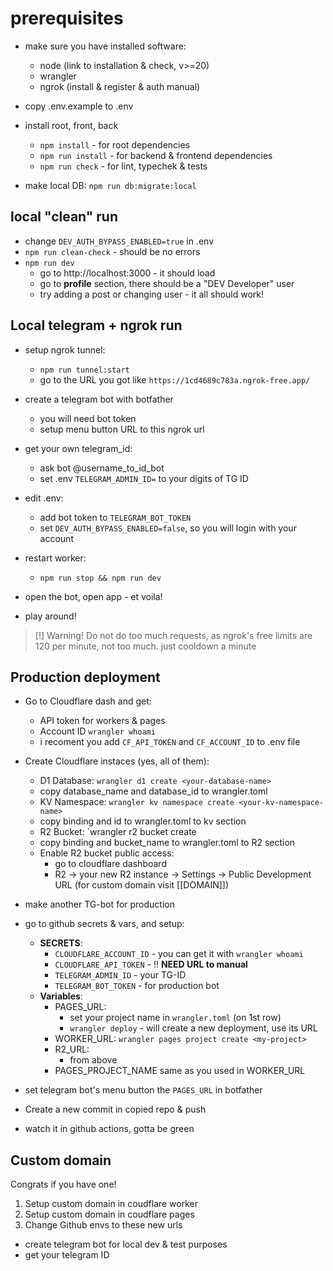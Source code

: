 # prerequisites

- make sure you have installed software:
    - node (link to installation & check, v>=20)
    - wrangler
    - ngrok (install & register & auth manual)

- copy .env.example to .env
    


- install root, front, back
    - `npm install` - for root dependencies
    - `npm run install`  - for backend & frontend dependencies
    - `npm run check` - for lint, typechek & tests

- make local DB: `npm run db:migrate:local`


## local "clean" run 
- change `DEV_AUTH_BYPASS_ENABLED=true` in .env
- `npm run clean-check` - should be no errors
- `npm run dev`
    - go to http://localhost:3000 - it should load
    - go to **profile** section, there should be a "DEV Developer" user
    - try adding a post or changing user - it all should work!


## Local telegram + ngrok run
- setup ngrok tunnel: 
    - `npm run tunnel:start`
    - go to the URL you got like `https://1cd4689c783a.ngrok-free.app/`
- create a telegram bot with botfather
    - you will need bot token
    - setup menu button URL to this ngrok url
- get your own telegram_id:
    - ask bot @username_to_id_bot
    - set .env `TELEGRAM_ADMIN_ID=` to your digits of TG ID
- edit .env:
    - add bot token to `TELEGRAM_BOT_TOKEN`
    - set `DEV_AUTH_BYPASS_ENABLED=false`, so you will login with your account
- restart worker:
    - `npm run stop && npm run dev`

- open the bot, open app - et voila! 
- play around!

> [!] Warning! 
> Do not do too much requests, as ngrok's free limits are 120 per minute, not too much. just cooldown a minute




## Production deployment
- Go to Cloudflare dash and get:
    - API token for workers & pages
    - Account ID `wrangler whoami`
    - i recoment you add `CF_API_TOKEN` and `CF_ACCOUNT_ID` to .env file


- Create Cloudflare instaces (yes, all of them):
    - D1 Database:
    `wrangler d1 create <your-database-name>`
    - copy database_name and database_id to wrangler.toml
    - KV Namespace:
    `wrangler kv namespace create <your-kv-namespace-name>`
    - copy binding and id to wrangler.toml to kv section
    -  R2 Bucket:
    `wrangler r2 bucket create <bucket-name>
    - copy binding and bucket_name to wrangler.toml to R2 section
    - Enable R2 bucket public access:
        - go to cloudflare dashboard
        - R2 -> your new R2 instance -> Settings -> Public Development URL (for custom domain visit [[DOMAIN]])


- make another TG-bot for production
- go to github secrets & vars, and setup:
    - **SECRETS**:
        - `CLOUDFLARE_ACCOUNT_ID` - you can get it with `wrangler whoami`
        - `CLOUDFLARE_API_TOKEN` - !! **NEED URL to manual**
        - `TELEGRAM_ADMIN_ID` - your TG-ID
        - `TELEGRAM_BOT_TOKEN` - for production bot
    - **Variables**:
        - PAGES_URL:
            - set your project name in `wrangler.toml` (on 1st row)
            - `wrangler deploy` - will create a new deployment, use its URL
        - WORKER_URL:
            `wrangler pages project create <my-project>`
        - R2_URL:
            - from above
        - PAGES_PROJECT_NAME same as you used in WORKER_URL

- set telegram bot's menu button the `PAGES_URL` in botfather
- Create a new commit in copied repo & push
- watch it in github actions, gotta be green



## Custom domain

Congrats if you have one! 
1. Setup custom domain in coudflare worker
2. Setup custom domain in coudflare pages
3. Change Github envs to these new urls



- create telegram bot for local dev & test purposes
- get your telegram ID

